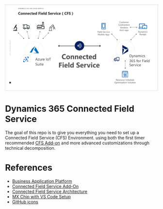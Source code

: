 
<img src="imgs/md/cfs.png">

# Dynamics 365 Connected Field Service
The goal of this repo is to give you everything you need to set up a Connected Field Service (CFS) Environment. using both the first timer recommended [CFS Add-on](https://appsource.microsoft.com/en-us/product/dynamics-365/mscrm.58666c7d-65ee-452d-8708-70b4d471d4c0) and more advanced customizations through technical decomposition.

# References
- [Business Application Platform](https://dynamics.microsoft.com/en-us/business-application-platform/)
- [Connected Field Service Add-On](https://appsource.microsoft.com/en-us/product/dynamics-365/mscrm.58666c7d-65ee-452d-8708-70b4d471d4c0)
- [Connected Field Service Architecture](https://docs.microsoft.com/en-us/dynamics365/customer-engagement/field-service/developer/connected-field-service-architecture)
- [MX Chip with VS Code Setup](https://docs.microsoft.com/en-us/azure/iot-hub/iot-hub-arduino-iot-devkit-az3166-get-started)
- [GitHub icons](https://gist.github.com/rxaviers/7360908)

